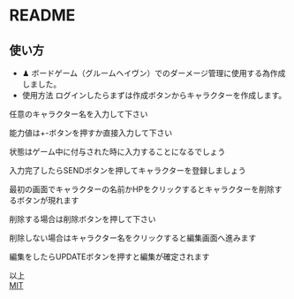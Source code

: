 # README

<!-- This README would normally document whatever steps are necessary to get the
application up and running.

Things you may want to cover:

* Ruby version

* System dependencies

* Configuration

* Database creation

* Database initialization

* How to run the test suite

* Services (job queues, cache servers, search engines, etc.)

* Deployment instructions

* ... -->
## 使い方
* ♟ ボードゲーム（グルームヘイヴン）でのダーメージ管理に使用する為作成しました。
* 使用方法
ログインしたらまずは作成ボタンからキャラクターを作成します。

任意のキャラクター名を入力して下さい

能力値は+-ボタンを押すか直接入力して下さい

状態はゲーム中に付与された時に入力することになるでしょう

入力完了したらSENDボタンを押してキャラクターを登録しましょう


最初の画面でキャラクターの名前かHPをクリックするとキャラクターを削除するボタンが現れます

削除する場合は削除ボタンを押して下さい

削除しない場合はキャラクター名をクリックすると編集画面へ進みます

編集をしたらUPDATEボタンを押すと編集が確定されます

以上  
[MIT](LICENSE) 
